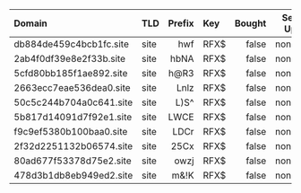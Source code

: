 | Domain                    | TLD    | Prefix | Key    | Bought | Set Up |   Used |
| :------------------------ | :----- | -----: | :----- | -----: | -----: | -----: |
| db884de459c4bcb1fc.site   | site   |    hwf | RFX$   |  false |   none |  false |
| 2ab4f0df39e8e2f33b.site   | site   |   hbNA | RFX$   |  false |   none |  false |
| 5cfd80bb185f1ae892.site   | site   |   h@R3 | RFX$   |  false |   none |  false |
| 2663ecc7eae536dea0.site   | site   |   Lnlz | RFX$   |  false |   none |  false |
| 50c5c244b704a0c641.site   | site   |   L)S^ | RFX$   |  false |   none |  false |
| 5b817d14091d7f92e1.site   | site   |   LWCE | RFX$   |  false |   none |  false |
| f9c9ef5380b100baa0.site   | site   |   LDCr | RFX$   |  false |   none |  false |
| 2f32d2251132b06574.site   | site   |   25Cx | RFX$   |  false |   none |  false |
| 80ad677f53378d75e2.site   | site   |   owzj | RFX$   |  false |   none |  false |
| 478d3b1db8eb949ed2.site   | site   |   m&!K | RFX$   |  false |   none |  false |